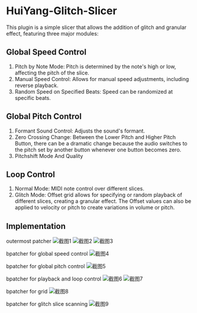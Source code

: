 # HuiYang-Glitch-Slicer
This plugin is a simple slicer that allows the addition of glitch and granular effect, featuring three major modules:

## Global Speed Control
1. Pitch by Note Mode: Pitch is determined by the note's high or low, affecting the pitch of the slice.
2. Manual Speed Control: Allows for manual speed adjustments, including reverse playback.
3. Random Speed on Specified Beats: Speed can be randomized at specific beats.

## Global Pitch Control
1. Formant Sound Control: Adjusts the sound's formant.
2. Zero Crossing Change: Between the Lower Pitch and Higher Pitch Button, there can be a dramatic change because the audio switches to the pitch set by another button whenever one button becomes zero.
3. Pitchshift Mode And Quality

## Loop Control
1. Normal Mode: MIDI note control over different slices.
2. Glitch Mode: Offset grid allows for specifying or random playback of different slices, creating a granular effect. The Offset values can also be applied to velocity or pitch to create variations in volume or pitch.


## Implementation  


outermost patcher
![截图1](https://github.com/GrayOxygen/HuiYang-Glitch-Slicer/assets/5812140/cdf41f1d-83d6-4193-a499-b698f0e94625)
![截图2](https://github.com/GrayOxygen/HuiYang-Glitch-Slicer/assets/5812140/a9281354-20aa-4a88-aa04-b2c60f39b6c8)
![截图3](https://github.com/GrayOxygen/HuiYang-Glitch-Slicer/assets/5812140/c50bc4ec-f73e-4cf9-be2b-67df0e2b246f)


bpatcher for global speed control
![截图4](https://github.com/GrayOxygen/HuiYang-Glitch-Slicer/assets/5812140/5941927b-47d5-4828-b608-66e4ed379d31)


bpatcher for global pitch control
![截图5](https://github.com/GrayOxygen/HuiYang-Glitch-Slicer/assets/5812140/afd42017-c220-46ec-8308-a83886d87169)


bpatcher for playback and loop control
![截图6](https://github.com/GrayOxygen/HuiYang-Glitch-Slicer/assets/5812140/a460e185-8161-4fc0-a52e-59c8ecec2a27)
![截图7](https://github.com/GrayOxygen/HuiYang-Glitch-Slicer/assets/5812140/82878f20-a720-4b45-8937-2f7ff4b9b380)


bpatcher for grid
![截图8](https://github.com/GrayOxygen/HuiYang-Glitch-Slicer/assets/5812140/ce62cf17-af94-4f4f-bdd9-00bd9c454ee8)


bpatcher for glitch slice scanning
![截图9](https://github.com/GrayOxygen/HuiYang-Glitch-Slicer/assets/5812140/05198a8c-09f5-4905-8421-64d8b1391d94)


